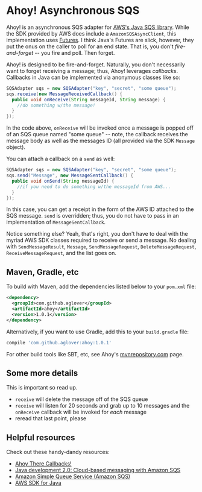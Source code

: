 # Ahoy! Asynchronous SQS

Ahoy! is an asynchronous SQS adapter for [AWS's Java SQS library](http://aws.amazon.com/sdkforjava/). While the SDK provided by AWS does include a `AmazonSQSAsyncClient`, this implementation uses [Futures](http://nurkiewicz.blogspot.com/2013/02/javautilconcurrentfuture-basics.html). I think Java's Futures are slick, however, they put the onus on the caller to poll for an end state. That is, you don't _fire-and-forget_ -- you fire and poll. Then forget. 

Ahoy! is designed to be fire-and-forget. Naturally, you don't necessarily want to forget receiving a message; thus, Ahoy! leverages _callbacks_. Callbacks in Java can be implemented via anonymous classes like so:

```java
SQSAdapter sqs = new SQSAdapter("key", "secret", "some queue");
sqs.receive(new MessageReceivedCallback() {
  public void onReceive(String messageId, String message) {
  	//do something w/the message!
  }
});
``` 

In the code above, `onReceive` will be invoked once a message is popped off of an SQS queue named "some queue" -- note, the callback receives the message body as well as the messages ID (all provided via the SDK `Message` object). 

You can attach a callback on a `send` as well:

```java
SQSAdapter sqs = new SQSAdapter("key", "secret", "some queue");
sqs.send("Message", new MessageSentCallback() {
  public void onSend(String messageId) {
  	//if you need to do something w/the messageId from AWS...
  }
});
```

In this case, you can get a receipt in the form of the AWS ID attached to the SQS message. `send` is overridden; thus, you do not have to pass in an implementation of `MessageSentCallback`.

Notice something else? Yeah, that's right, you don't have to deal with the myriad AWS SDK classes required to receive or send a message. No dealing with `SendMessageResult`, `Message`, `SendMessageRequest`, `DeleteMessageRequest`, `ReceiveMessageRequest`, and the list goes on.

## Maven, Gradle, etc

To build with Maven, add the dependencies listed below to your `pom.xml` file:

```xml
<dependency>
  <groupId>com.github.aglover</groupId>
  <artifactId>ahoy</artifactId>
  <version>1.0.1</version>
</dependency>
```

Alternatively, if you want to use Gradle, add this to your `build.gradle` file:

```groovy
compile 'com.github.aglover:ahoy:1.0.1'
```

For other build tools like SBT, etc, see Ahoy's [mvnrepository.com](http://mvnrepository.com/artifact/com.github.aglover/ahoy) page. 

## Some more details

This is important so read up. 
  * `receive` will delete the message off of the SQS queue
  * `receive` will listen for 20 seconds and grab up to 10 messages and the `onReceive` callback will be invoked for _each_ message
  * reread that last point, please

## Helpful resources

Check out these handy-dandy resources:
  * [Ahoy There Callbacks!](http://thediscoblog.com/blog/2013/09/29/ahoy-there-callbacks/)
  * [Java development 2.0: Cloud-based messaging with Amazon SQS](http://www.ibm.com/developerworks/library/j-javadev2-17/)
  * [Amazon Simple Queue Service (Amazon SQS)](http://aws.amazon.com/sqs/)
  * [AWS SDK for Java](http://aws.amazon.com/sdkforjava/)

